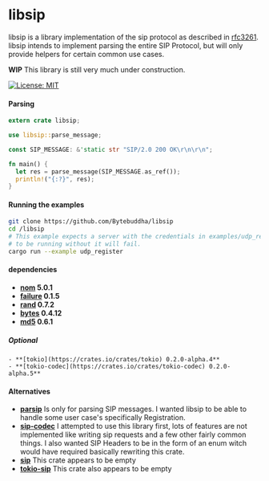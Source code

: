 # libsip

libsip is a library implementation of the sip protocol as described in
[rfc3261](https://tools.ietf.org/html/rfc3261). libsip intends to implement
parsing the entire SIP Protocol, but will only provide helpers for certain
common use cases.

**WIP** This library is still very much under construction.

[![License: MIT](https://img.shields.io/badge/License-MIT-yellow.svg)](https://opensource.org/licenses/MIT)

#### Parsing

```rust
extern crate libsip;

use libsip::parse_message;

const SIP_MESSAGE: &'static str "SIP/2.0 200 OK\r\n\r\n";

fn main() {
  let res = parse_message(SIP_MESSAGE.as_ref());
  println!("{:?}", res);
}
```

#### Running the examples
```bash
git clone https://github.com/Bytebuddha/libsip
cd /libsip
# This example expects a server with the credentials in examples/udp_register.rs
# to be running without it will fail.
cargo run --example udp_register
```

#### dependencies
  - **[nom](https://crates.io/crates/nom) 5.0.1**
  - **[failure](https://crates.io/crates/failure) 0.1.5**
  - **[rand](https://crates.io/crates/rand) 0.7.2**
  - **[bytes](https://crates.io/crates/bytes) 0.4.12**
  - **[md5](https://crates.io/crates/md5) 0.6.1**
  ##### Optional
    - **[tokio](https://crates.io/crates/tokio) 0.2.0-alpha.4**
    - **[tokio-codec](https://crates.io/crates/tokio-codec) 0.2.0-alpha.5**

#### Alternatives
  - **[parsip](https://crates/crates/parsip)**
  Is only for parsing SIP messages. I wanted libsip to be able to handle some user case's
  specifically Registration.
  - **[sip-codec](https://crates/crates/sip-codec)**
  I attempted to use this library first, lots of features are not implemented like writing
  sip requests and a few other fairly common things. I also wanted SIP Headers to be in the form of an enum witch would have required
  basically rewriting this crate.
  - **[sip](https://crates/crates/sip)**
  This crate appears to be empty
  - **[tokio-sip](https://crates.io/crates/tokio-sip)**
  This crate also appears to be empty

